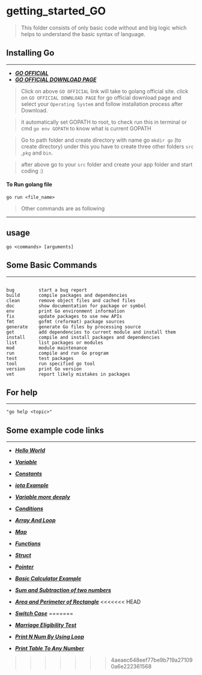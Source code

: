 # getting_started_GO

 >This folder consists of only basic code without and big logic
 which helps to understand the basic syntax of language.

## Installing Go
----

* ***[ GO OFFICIAL ](https://golang.org/)***
* ***[ GO OFFICIAL DOWNLOAD PAGE](https://golang.org/dl/)***

>Click on above `GO OFFICIAL` link will take to golang official site.
click on `GO OFFICIAL DOWNLOAD PAGE` for go official download page and select your `Operating System`
and follow installation process after Download.

> it automatically set GOPATH to root, to check run this in terminal or cmd `go env GOPATH`
to know what is current GOPATH

>Go to path folder and create directory with name go `mkdir go` (to create directory)
under this you have to create three other folders `src` ,`pkg` and `bin`.

> after above go to your `src` folder and create your app folder and start coding :)

#### To Run golang file

` go run <file_name> `

> Other commands are as following

----
## usage
    go <commands> [arguments]

## Some Basic Commands
----
```

bug         start a bug report
build       compile packages and dependencies
clean       remove object files and cached files
doc         show documentation for package or symbol
env         print Go environment information
fix         update packages to use new APIs
fmt         gofmt (reformat) package sources
generate    generate Go files by processing source
get         add dependencies to current module and install them
install     compile and install packages and dependencies
list        list packages or modules
mod         module maintenance
run         compile and run Go program
test        test packages
tool        run specified go tool
version     print Go version
vet         report likely mistakes in packages

```

## For help

----

`"go help <topic>"`

## Some example code links
----

* ***[Hello World](https://github.com/ankurrai1/getting_started_GO/blob/master/hello.go)***
* ***[Variable](https://github.com/ankurrai1/getting_started_GO/blob/master/variable.go)***
* ***[Constants ](https://github.com/ankurrai1/getting_started_GO/blob/master/constants.go)***
* ***[iota Example ](https://github.com/ankurrai1/getting_started_GO/blob/master/iota_example.go)***
* ***[Variable more deeply](https://github.com/ankurrai1/getting_started_GO/blob/master/advance_variable.go)***
* ***[Conditions](https://github.com/ankurrai1/getting_started_GO/blob/master/consditions.go)***
* ***[Array And Loop](https://github.com/ankurrai1/getting_started_GO/blob/master/loop.go)***
* ***[Map](https://github.com/ankurrai1/getting_started_GO/blob/master/json_like_map.go)***
* ***[Functions](https://github.com/ankurrai1/getting_started_GO/blob/master/functions.go)***
* ***[Struct](https://github.com/ankurrai1/getting_started_GO/blob/master/struct.go)***
* ***[Pointer](https://github.com/ankurrai1/getting_started_GO/blob/master/pointer.go)***
* ***[Basic Calculator Example](https://github.com/ankurrai1/getting_started_GO/blob/master/calculater.go)***
* ***[Sum and Subtraction of two numbers](https://github.com/ankurrai1/getting_started_GO/blob/master/sum_sub.go)***
* ***[Area and Perimeter of Rectangle](https://github.com/ankurrai1/getting_started_GO/blob/master/rect.go)***
<<<<<<< HEAD
* ***[Switch Case](https://github.com/ankurrai1/getting_started_GO/blob/master/switch.go)***
=======
* ***[Marriage Eligibility Test](https://github.com/ankurrai1/getting_started_GO/blob/master/marriage_eligibility_test.go)***

* ***[Print N Num By Using Loop](https://github.com/ankurrai1/getting_started_GO/blob/master/loop2.go)***

* ***[Print Table To Any Number ](https://github.com/ankurrai1/getting_started_GO/blob/master/table.go)***
>>>>>>> 4aeaec648eef77be9b719a271090a6e222361568
